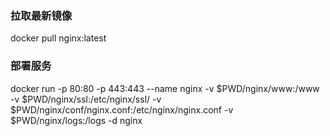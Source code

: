 ### 拉取最新镜像
docker pull nginx:latest

### 部署服务
docker run -p 80:80 -p 443:443 --name nginx -v $PWD/nginx/www:/www -v $PWD/nginx/ssl:/etc/nginx/ssl/ -v $PWD/nginx/conf/nginx.conf:/etc/nginx/nginx.conf -v $PWD/nginx/logs:/logs -d nginx  
